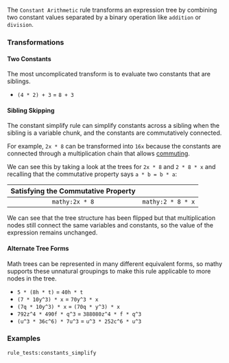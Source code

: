 The `Constant Arithmetic` rule transforms an expression tree by combining two constant values separated by a binary operation like `addition` or `division`.

### Transformations

#### Two Constants

The most uncomplicated transform is to evaluate two constants that are siblings.

- `(4 * 2) + 3` = `8 + 3`

#### Sibling Skipping

The constant simplify rule can simplify constants across a sibling when the sibling is a variable chunk, and the constants are commutatively connected.

For example, `2x * 8` can be transformed into `16x` because the constants are connected through a multiplication chain that allows [commuting](/rules/commutative_property).

We can see this by taking a look at the trees for `2x * 8` and `2 * 8 * x` and recalling that the commutative property says `a * b = b * a`:

| Satisfying the Commutative Property |                   |
| :---------------------------------: | :---------------- |
|           `mathy:2x * 8`            | `mathy:2 * 8 * x` |

We can see that the tree structure has been flipped but that multiplication nodes still connect the same variables and constants, so the value of the expression remains unchanged.

#### Alternate Tree Forms

Math trees can be represented in many different equivalent forms, so mathy supports these unnatural groupings to make this rule applicable to more nodes in the tree.

- `5 * (8h * t)` = `40h * t`
- `(7 * 10y^3) * x` = `70y^3 * x`
- `(7q * 10y^3) * x` = `(70q * y^3) * x`
- `792z^4 * 490f * q^3` = `388080z^4 * f * q^3`
- `(u^3 * 36c^6) * 7u^3` = `u^3 * 252c^6 * u^3`

### Examples

`rule_tests:constants_simplify`
